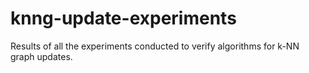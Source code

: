 # knng-update-experiments
Results of all the experiments conducted to verify algorithms for k-NN graph updates.
